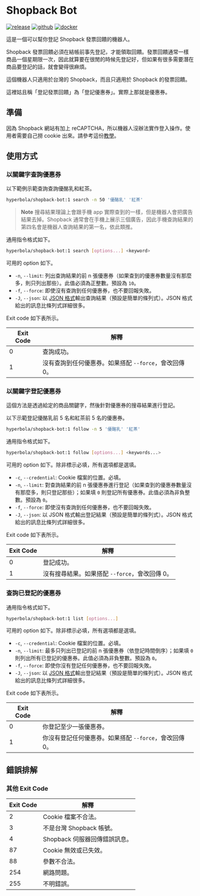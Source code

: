 # Shopback Bot

[![release](https://badgen.net/github/release/wdzeng/shopback-bot/stable?color=red)](https://github.com/wdzeng/shopback-bot/releases/latest)
[![github](https://badgen.net/badge/icon/github/black?icon=github&label=)](https://github.com/wdzeng/shopback-bot)
[![docker](https://badgen.net/badge/icon/docker?icon=docker&label=)](https://hub.docker.com/repository/docker/hyperbola/shopback-bot)

這是一個可以幫你登記 Shopback 發票回饋的機器人。

Shopback 發票回饋必須在結帳前事先登記，才能領取回饋。發票回饋通常一樣商品一個星期限一次，因此就算要在很閒的時候先登記好，但如果有很多需要潛在商品要登記的話，就會變得很麻煩。

這個機器人只適用於台灣的 Shopback，而且只適用於 Shopback 的發票回饋。

這裡姑且稱「登記發票回饋」為「登記優惠券」。實際上那就是優惠券。

## 準備

因為 Shopback 網站有加上 reCAPTCHA，所以機器人沒辦法實作登入操作。使用者需要自己撈 cookie 出來。請參考這份[教學](/docs/get-cookie.md)。

## 使用方式

### 以關鍵字查詢優惠券

以下範例示範查詢查詢優酪乳和紅茶。

```sh
hyperbola/shopback-bot:1 search -n 50 '優酪乳' '紅茶'
```

> **Note**
> 搜尋結果理論上會跟手機 app 實際查到的一樣，但是機器人會把廣告結果去掉。Shopback 通常會在手機上展示三個廣告，因此手機查詢結果的第四名會是機器人查詢結果的第一名，依此類推。

通用指令格式如下。

```sh
hyperbola/shopback-bot:1 search [options...] <keyword>
```

可用的 option 如下。

- `-n`, `--limit`: 列出查詢結果的前 n 張優惠券（如果查到的優惠券數量沒有那麼多，則只列出那些）。此值必須為正整數。預設為 `10`。
- `-f`, `--force`: 即使沒有查詢到任何優惠券，也不要回報失敗。
- `-J`, `--json`: 以 [JSON 格式](/docs/response.md)輸出查詢結果（預設是簡單的條列式）。JSON 格式給出的訊息比條列式詳細很多。

Exit code 如下表所示。

| Exit Code | 解釋 |
| --------- | --- |
| 0         | 查詢成功。 |
| 1         | 沒有查詢到任何優惠券。如果搭配 `--force`，會改回傳 0。 |

### 以關鍵字登記優惠券

這個方法是透過給定的商品關鍵字，然後針對優惠券的搜尋結果進行登記。

以下示範登記優酪乳前 5 名和紅茶前 5 名的優惠券。

```sh
hyperbola/shopback-bot:1 follow -n 5 '優酪乳' '紅茶'
```

通用指令格式如下。

```sh
hyperbola/shopback-bot:1 follow [options...] <keywords...>
```

可用的 option 如下。除非標示必填，所有選項都是選填。

- `-c`, `--credential`: Cookie 檔案的位置。必填。
- `-n`, `--limit`: 對查詢結果的前 n 張優惠券進行登記（如果查到的優惠券數量沒有那麼多，則只登記那些）；如果填 `0` 則登記所有優惠券。此值必須為非負整數。預設為 `0`。
- `-f`, `--force`: 即使沒有查詢到任何優惠券，也不要回報失敗。
- `-J`, `--json`: 以 JSON 格式輸出登記結果（預設是簡單的條列式）。JSON 格式給出的訊息比條列式詳細很多。

Exit code 如下表所示。

| Exit Code | 解釋 |
| --------- | --- |
| 0         | 登記成功。 |
| 1         | 沒有搜尋結果。如果搭配 `--force`，會改回傳 0。 |

### 查詢已登記的優惠券

通用指令格式如下。

```sh
hyperbola/shopback-bot:1 list [options...]
```

可用的 option 如下。除非標示必填，所有選項都是選填。

- `-c`, `--credential`: Cookie 檔案的位置。必填。
- `-n`, `--limit`: 最多只列出已登記的前 n 張優惠券（依登記時間倒序）；如果填 `0` 則列出所有已登記的優惠券。此值必須為非負整數。預設為 `0`。
- `-f`, `--force`: 即使你沒有登記任何優惠券，也不要回報失敗。
- `-J`, `--json`: 以 [JSON 格式](/docs/response.md)輸出登記結果（預設是簡單的條列式）。JSON 格式給出的訊息比條列式詳細很多。

Exit code 如下表所示。

| Exit Code | 解釋 |
| --------- | --- |
| 0         | 你登記至少一張優惠券。 |
| 1         | 你沒有登記任何優惠券。如果搭配 `--force`，會改回傳 0。 |

## 錯誤排解

### 其他 Exit Code

| Exit Code | 解釋 |
| --------- | ---- |
| 2 | Cookie 檔案不合法。 |
| 3 | 不是台灣 Shopback 帳號。 |
| 4 | Shopback 伺服器回傳錯誤訊息。 |
| 87 | Cookie 無效或已失效。 |
| 88 | 參數不合法。 |
| 254 | 網路問題。 |
| 255 | 不明錯誤。 |
